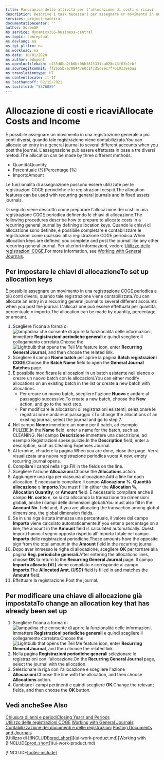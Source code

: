 ```yaml
---
title: Panoramica delle attività per l'allocazione di costi e ricavi | Documenti Microsoft
description: Descrive i task necessari per assegnare un movimento in una registrazione COGE a più conti diversi, quando tale registrazione viene contabilizzata.
services: project-madeira
documentationcenter: ''
author: SorenGP
ms.service: dynamics365-business-central
ms.topic: conceptual
ms.devlang: na
ms.tgt_pltfrm: na
ms.workload: na
ms.date: 10/01/2020
ms.author: edupont
ms.openlocfilehash: c455d0ba2fb6bc06b5815331ca028c43f03b2ebf
ms.sourcegitcommit: ff2b55b7e790447e0c1fcd5c2ec7f7610338ebaa
ms.translationtype: HT
ms.contentlocale: it-IT
ms.lasthandoff: 02/15/2021
ms.locfileid: "5376889"
---
```

# <a name="allocate-costs-and-income"></a><span data-ttu-id="72b19-103">Allocazione di costi e ricavi</span><span class="sxs-lookup"><span data-stu-id="72b19-103">Allocate Costs and Income</span></span>
<span data-ttu-id="72b19-104">È possibile assegnare un movimento in una registrazione generale a più conti diversi, quando tale registrazione viene contabilizzata.</span><span class="sxs-lookup"><span data-stu-id="72b19-104">You can allocate an entry in a general journal to several different accounts when you post the journal.</span></span> <span data-ttu-id="72b19-105">L'assegnazione può essere effettuata in base a tre diversi metodi:</span><span class="sxs-lookup"><span data-stu-id="72b19-105">The allocation can be made by three different methods:</span></span>

* <span data-ttu-id="72b19-106">Quantità</span><span class="sxs-lookup"><span data-stu-id="72b19-106">Quantity</span></span>
* <span data-ttu-id="72b19-107">Percentuale (%)</span><span class="sxs-lookup"><span data-stu-id="72b19-107">Percentage (%)</span></span>
* <span data-ttu-id="72b19-108">Importo</span><span class="sxs-lookup"><span data-stu-id="72b19-108">Amount</span></span>

<span data-ttu-id="72b19-109">Le funzionalità di assegnazione possono essere utilizzate per le registrazioni COGE periodiche e le registrazioni cespiti.</span><span class="sxs-lookup"><span data-stu-id="72b19-109">The allocation features can be used with recurring general journals and in fixed assets journals.</span></span>
<!--You can also distribute the cost or revenue of a line to an intercompany partner when you post a sales or purchase document. When you post the document, a line will be posted in your general journal, and a corresponding line will be created in the intercompany outbox.-->

<span data-ttu-id="72b19-110">Di seguito viene descritto come preparare l'allocazione dei costi in una registrazione COGE periodica definendo le chiavi di allocazione.</span><span class="sxs-lookup"><span data-stu-id="72b19-110">The following procedures describe how to prepare to allocate costs in a recurring general journal by defining allocation keys.</span></span> <span data-ttu-id="72b19-111">Quando le chiavi di allocazione sono definite, è possibile completare e contabilizzare le registrazioni come qualsiasi altra registrazione COGE periodica.</span><span class="sxs-lookup"><span data-stu-id="72b19-111">When allocation keys are defined, you complete and post the journal like any other recurring general journal.</span></span> <span data-ttu-id="72b19-112">Per ulteriori informazioni, vedere [Utilizzo delle registrazioni COGE](ui-work-general-journals.md).</span><span class="sxs-lookup"><span data-stu-id="72b19-112">For more information, see [Working with General Journals](ui-work-general-journals.md).</span></span>

## <a name="to-set-up-allocation-keys"></a><span data-ttu-id="72b19-113">Per impostare le chiavi di allocazione</span><span class="sxs-lookup"><span data-stu-id="72b19-113">To set up allocation keys</span></span>
<span data-ttu-id="72b19-114">È possibile assegnare un movimento in una registrazione COGE periodica a più conti diversi, quando tale registrazione viene contabilizzata.</span><span class="sxs-lookup"><span data-stu-id="72b19-114">You can allocate an entry in a recurring general journal to several different accounts when you post the journal.</span></span> <span data-ttu-id="72b19-115">L'allocazione può essere effettuata per quantità, percentuale o importo.</span><span class="sxs-lookup"><span data-stu-id="72b19-115">The allocation can be made by quantity, percentage, or amount.</span></span>
1. <span data-ttu-id="72b19-116">Scegliere l'icona a forma di ![lampadina che consente di aprire la funzionalità delle informazioni](media/ui-search/search_small.png "Informazioni sull'operazione che si desidera eseguire"), immettere **Registrazioni periodiche generali** e quindi scegliere il collegamento correlato.</span><span class="sxs-lookup"><span data-stu-id="72b19-116">Choose the ![Lightbulb that opens the Tell Me feature](media/ui-search/search_small.png "Tell me what you want to do") icon, enter **Recurring General Journal**, and then choose the related link.</span></span>
2. <span data-ttu-id="72b19-117">Scegliere il campo **Nome batch** per aprire la pagina **Batch registrazioni COGE**.</span><span class="sxs-lookup"><span data-stu-id="72b19-117">Choose the **Batch Name** field to open the **General Journal Batches** page.</span></span>
3. <span data-ttu-id="72b19-118">È possibile modificare le allocazioni in un batch esistente nell'elenco o creare un nuovo batch con le allocazioni.</span><span class="sxs-lookup"><span data-stu-id="72b19-118">You can either modify allocations on an existing batch in the list or create a new batch with allocations.</span></span>
   * <span data-ttu-id="72b19-119">Per creare un nuovo batch, scegliere l'azione **Nuovo** e andare al passaggio successivo.</span><span class="sxs-lookup"><span data-stu-id="72b19-119">To create a new batch, choose the **New** action, and go to the next step.</span></span>
   * <span data-ttu-id="72b19-120">Per modificare le allocazioni di registrazioni esistenti, selezionare le registrazioni e andare al passaggio 7.</span><span class="sxs-lookup"><span data-stu-id="72b19-120">To change the allocations of an existing journal, select the journal and go to step 7.</span></span>    
4. <span data-ttu-id="72b19-121">Nel campo **Nome** immettere un nome per il batch, ad esempio PULIZIE.</span><span class="sxs-lookup"><span data-stu-id="72b19-121">In the **Name** field, enter a name for the batch, such as CLEANING.</span></span> <span data-ttu-id="72b19-122">Nel campo **Descrizione** immettere una descrizione, ad esempio Registrazioni spese pulizie.</span><span class="sxs-lookup"><span data-stu-id="72b19-122">In the **Description** field, enter a description, such as Cleaning Expenses Journal.</span></span>
5. <span data-ttu-id="72b19-123">Al termine, chiudere la pagina.</span><span class="sxs-lookup"><span data-stu-id="72b19-123">When you are done, close the page.</span></span> <span data-ttu-id="72b19-124">Verrà visualizzata una nuova registrazione periodica vuota.</span><span class="sxs-lookup"><span data-stu-id="72b19-124">A new, empty recurring journal opens.</span></span>
6. <span data-ttu-id="72b19-125">Compilare i campi nella riga.</span><span class="sxs-lookup"><span data-stu-id="72b19-125">Fill in the fields on the line.</span></span>
7. <span data-ttu-id="72b19-126">Scegliere l'azione **Allocazioni**.</span><span class="sxs-lookup"><span data-stu-id="72b19-126">Choose the **Allocations** action.</span></span>
8. <span data-ttu-id="72b19-127">Aggiungere una riga per ciascuna allocazione.</span><span class="sxs-lookup"><span data-stu-id="72b19-127">Add a line for each allocation.</span></span> <span data-ttu-id="72b19-128">È necessario compilare il campo **Allocazione %**, **Quantità allocazione** o **Importo**.</span><span class="sxs-lookup"><span data-stu-id="72b19-128">You must fill in either the **Allocation %**, **Allocation Quantity**, or **Amount** field.</span></span> <span data-ttu-id="72b19-129">È necessario compilare anche il campo **Nr. conto** e, se si sta allocando la transazione tra dimensioni globali, anche i campi delle dimensioni globali.</span><span class="sxs-lookup"><span data-stu-id="72b19-129">You must also fill in the **Account No.** field and, if you are allocating the transaction among global dimensions, the global dimension fields.</span></span>
9. <span data-ttu-id="72b19-130">Se in una riga è stata immessa una percentuale, il valore del campo **Importo** viene calcolato automaticamente.</span><span class="sxs-lookup"><span data-stu-id="72b19-130">If you enter a percentage on a line, the amount in the **Amount** field is calculated automatically.</span></span> <span data-ttu-id="72b19-131">Questi importi hanno il segno opposto rispetto all'importo totale nel campo **Importo** delle registrazioni periodiche.</span><span class="sxs-lookup"><span data-stu-id="72b19-131">These amounts have the opposite sign from the total amount in the **Amount** field in the recurring journal.</span></span>
10. <span data-ttu-id="72b19-132">Dopo aver immesso le righe di allocazione, scegliere **OK** per tornare alla pagina **Reg. periodiche generali**.</span><span class="sxs-lookup"><span data-stu-id="72b19-132">After entering the allocations lines, choose **OK** to return to the **Recurring General Journal** page.</span></span> <span data-ttu-id="72b19-133">Il campo **Importo allocato (VL)** viene compilato e corrisponde al campo **Importo**.</span><span class="sxs-lookup"><span data-stu-id="72b19-133">The **Allocated Amt. (USD)** field is filled in and matches the **Amount** field.</span></span>
11. <span data-ttu-id="72b19-134">Effettuare la registrazione.</span><span class="sxs-lookup"><span data-stu-id="72b19-134">Post the journal.</span></span>

## <a name="to-change-an-allocation-key-that-has-already-been-set-up"></a><span data-ttu-id="72b19-135">Per modificare una chiave di allocazione già impostata</span><span class="sxs-lookup"><span data-stu-id="72b19-135">To change an allocation key that has already been set up</span></span>
1. <span data-ttu-id="72b19-136">Scegliere l'icona a forma di ![lampadina che consente di aprire la funzionalità delle informazioni](media/ui-search/search_small.png "Informazioni sull'operazione che si desidera eseguire"), immettere **Registrazioni periodiche generali** e quindi scegliere il collegamento correlato.</span><span class="sxs-lookup"><span data-stu-id="72b19-136">Choose the ![Lightbulb that opens the Tell Me feature](media/ui-search/search_small.png "Tell me what you want to do") icon, enter **Recurring General Journal**, and then choose the related link.</span></span>
2. <span data-ttu-id="72b19-137">Nella pagina **Registrazioni periodiche generali** selezionare le registrazioni con l'allocazione.</span><span class="sxs-lookup"><span data-stu-id="72b19-137">On the **Recurring General Journal** page, select the journal with the allocation.</span></span>
3. <span data-ttu-id="72b19-138">Selezionare la riga con l'allocazione e scegliere l'azione **Allocazioni**.</span><span class="sxs-lookup"><span data-stu-id="72b19-138">Choose the line with the allocation, and then choose **Allocations** action.</span></span>
4. <span data-ttu-id="72b19-139">Cambiare i campi pertinenti e quindi scegliere **OK**.</span><span class="sxs-lookup"><span data-stu-id="72b19-139">Change the relevant fields, and then choose the **OK** button.</span></span>

## <a name="see-also"></a><span data-ttu-id="72b19-140">Vedi anche</span><span class="sxs-lookup"><span data-stu-id="72b19-140">See Also</span></span>
[<span data-ttu-id="72b19-141">Chiusura di anni e periodi</span><span class="sxs-lookup"><span data-stu-id="72b19-141">Closing Years and Periods</span></span>](year-close-years-periods.md)  
<span data-ttu-id="72b19-142">[Utilizzo delle registrazioni COGE](ui-work-general-journals.md)  </span><span class="sxs-lookup"><span data-stu-id="72b19-142">[Working with General Journals](ui-work-general-journals.md)  </span></span>  
<span data-ttu-id="72b19-143">[Contabilizzazione dei documenti e delle registrazioni](ui-post-documents-journals.md)  </span><span class="sxs-lookup"><span data-stu-id="72b19-143">[Posting Documents and Journals](ui-post-documents-journals.md)  </span></span>  
<span data-ttu-id="72b19-144">[Utilizzo di [!INCLUDE[prod_short](includes/prod_short.md)]](ui-work-product.md)</span><span class="sxs-lookup"><span data-stu-id="72b19-144">[Working with [!INCLUDE[prod_short](includes/prod_short.md)]](ui-work-product.md)</span></span>


[!INCLUDE[footer-include](includes/footer-banner.md)]